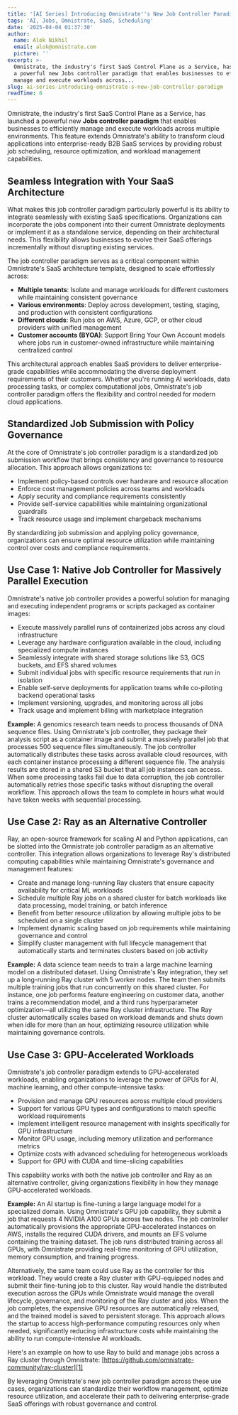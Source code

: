```yaml
---
title: '[AI Series] Introducing Omnistrate''s New Job Controller Paradigm'
tags: 'AI, Jobs, Omnistrate, SaaS, Scheduling'
date: '2025-04-04 01:37:30'
author:
  name: Alok Nikhil
  email: alok@omnistrate.com
  picture: ''
excerpt: >-
  Omnistrate, the industry's first SaaS Control Plane as a Service, has launched
  a powerful new Jobs controller paradigm that enables businesses to efficiently
  manage and execute workloads across...
slug: ai-series-introducing-omnistrate-s-new-job-controller-paradigm
readTime: 6
---
```


Omnistrate, the industry's first SaaS Control Plane as a Service, has launched a powerful new **Jobs controller paradigm** that enables businesses to efficiently manage and execute workloads across multiple environments. This feature extends Omnistrate's ability to transform cloud applications into enterprise-ready B2B SaaS services by providing robust job scheduling, resource optimization, and workload management capabilities.


## Seamless Integration with Your SaaS Architecture


What makes this job controller paradigm particularly powerful is its ability to integrate seamlessly with existing SaaS specifications. Organizations can incorporate the jobs component into their current Omnistrate deployments or implement it as a standalone service, depending on their architectural needs. This flexibility allows businesses to evolve their SaaS offerings incrementally without disrupting existing services.

The job controller paradigm serves as a critical component within Omnistrate's SaaS architecture template, designed to scale effortlessly across:

* **Multiple tenants**: Isolate and manage workloads for different customers while maintaining consistent governance
* **Various environments**: Deploy across development, testing, staging, and production with consistent configurations
* **Different clouds**: Run jobs on AWS, Azure, GCP, or other cloud providers with unified management
* **Customer accounts (BYOA)**: Support Bring Your Own Account models where jobs run in customer-owned infrastructure while maintaining centralized control

This architectural approach enables SaaS providers to deliver enterprise-grade capabilities while accommodating the diverse deployment requirements of their customers. Whether you're running AI workloads, data processing tasks, or complex computational jobs, Omnistrate's job controller paradigm offers the flexibility and control needed for modern cloud applications.


## Standardized Job Submission with Policy Governance


At the core of Omnistrate's job controller paradigm is a standardized job submission workflow that brings consistency and governance to resource allocation. This approach allows organizations to:

* Implement policy-based controls over hardware and resource allocation
* Enforce cost management policies across teams and workloads
* Apply security and compliance requirements consistently
* Provide self-service capabilities while maintaining organizational guardrails
* Track resource usage and implement chargeback mechanisms

By standardizing job submission and applying policy governance, organizations can ensure optimal resource utilization while maintaining control over costs and compliance requirements.


## Use Case 1: Native Job Controller for Massively Parallel Execution


Omnistrate's native job controller provides a powerful solution for managing and executing independent programs or scripts packaged as container images:

* Execute massively parallel runs of containerized jobs across any cloud infrastructure
* Leverage any hardware configuration available in the cloud, including specialized compute instances
* Seamlessly integrate with shared storage solutions like S3, GCS buckets, and EFS shared volumes
* Submit individual jobs with specific resource requirements that run in isolation
* Enable self-serve deployments for application teams while co-piloting backend operational tasks
* Implement versioning, upgrades, and monitoring across all jobs
* Track usage and implement billing with marketplace integration

**Example:** A genomics research team needs to process thousands of DNA sequence files. Using Omnistrate's job controller, they package their analysis script as a container image and submit a massively parallel job that processes 500 sequence files simultaneously. The job controller automatically distributes these tasks across available cloud resources, with each container instance processing a different sequence file. The analysis results are stored in a shared S3 bucket that all job instances can access. When some processing tasks fail due to data corruption, the job controller automatically retries those specific tasks without disrupting the overall workflow. This approach allows the team to complete in hours what would have taken weeks with sequential processing.


## Use Case 2: Ray as an Alternative Controller


Ray, an open-source framework for scaling AI and Python applications, can be slotted into the Omnistrate job controller paradigm as an alternative controller. This integration allows organizations to leverage Ray's distributed computing capabilities while maintaining Omnistrate's governance and management features:

* Create and manage long-running Ray clusters that ensure capacity availability for critical ML workloads
* Schedule multiple Ray jobs on a shared cluster for batch workloads like data processing, model training, or batch inference
* Benefit from better resource utilization by allowing multiple jobs to be scheduled on a single cluster
* Implement dynamic scaling based on job requirements while maintaining governance and control
* Simplify cluster management with full lifecycle management that automatically starts and terminates clusters based on job activity

**Example:** A data science team needs to train a large machine learning model on a distributed dataset. Using Omnistrate's Ray integration, they set up a long-running Ray cluster with 5 worker nodes. The team then submits multiple training jobs that run concurrently on this shared cluster. For instance, one job performs feature engineering on customer data, another trains a recommendation model, and a third runs hyperparameter optimization—all utilizing the same Ray cluster infrastructure. The Ray cluster automatically scales based on workload demands and shuts down when idle for more than an hour, optimizing resource utilization while maintaining governance controls.


## Use Case 3: GPU-Accelerated Workloads


Omnistrate's job controller paradigm extends to GPU-accelerated workloads, enabling organizations to leverage the power of GPUs for AI, machine learning, and other compute-intensive tasks:

* Provision and manage GPU resources across multiple cloud providers
* Support for various GPU types and configurations to match specific workload requirements
* Implement intelligent resource management with insights specifically for GPU infrastructure
* Monitor GPU usage, including memory utilization and performance metrics
* Optimize costs with advanced scheduling for heterogeneous workloads
* Support for GPU with CUDA and time-slicing capabilities

This capability works with both the native job controller and Ray as an alternative controller, giving organizations flexibility in how they manage GPU-accelerated workloads.

**Example:** An AI startup is fine-tuning a large language model for a specialized domain. Using Omnistrate's GPU job capability, they submit a job that requests 4 NVIDIA A100 GPUs across two nodes. The job controller automatically provisions the appropriate GPU-accelerated instances on AWS, installs the required CUDA drivers, and mounts an EFS volume containing the training dataset. The job runs distributed training across all GPUs, with Omnistrate providing real-time monitoring of GPU utilization, memory consumption, and training progress.

Alternatively, the same team could use Ray as the controller for this workload. They would create a Ray cluster with GPU-equipped nodes and submit their fine-tuning job to this cluster. Ray would handle the distributed execution across the GPUs while Omnistrate would manage the overall lifecycle, governance, and monitoring of the Ray cluster and jobs. When the job completes, the expensive GPU resources are automatically released, and the trained model is saved to persistent storage. This approach allows the startup to access high-performance computing resources only when needed, significantly reducing infrastructure costs while maintaining the ability to run compute-intensive AI workloads.

Here's an example on how to use Ray to build and manage jobs across a Ray cluster through Omnistrate: [https://github.com/omnistrate-community/ray-cluster][1]

By leveraging Omnistrate's new job controller paradigm across these use cases, organizations can standardize their workflow management, optimize resource utilization, and accelerate their path to delivering enterprise-grade SaaS offerings with robust governance and control.


  [1]: https://github.com/omnistrate-community/ray-cluster
